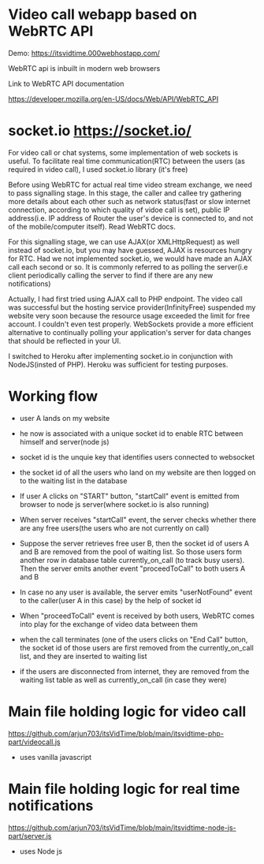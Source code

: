 # Video call webapp based on WebRTC API

Demo: https://itsvidtime.000webhostapp.com/

WebRTC api is inbuilt in modern web browsers

Link to WebRTC API documentation

https://developer.mozilla.org/en-US/docs/Web/API/WebRTC_API

# socket.io https://socket.io/

For video call or chat systems, some implementation of web sockets is useful. To facilitate real time communication(RTC) between the users (as required in video call), I used socket.io library (it's free)

Before using WebRTC for actual real time video stream exchange, we need to pass signalling stage. In this stage, the caller and callee try gathering more details about each other such as network status(fast or slow internet connection, according to which quality of vidoe call is set), public IP address(i.e. IP address of Router the user's device is connected to, and not of the mobile/computer itself). Read WebRTC docs.

For this signalling stage, we can use AJAX(or XMLHttpRequest) as well instead of socket.io, but you may have guessed, AJAX is resources hungry for RTC. Had we not implemented socket.io, we would have made an AJAX call each second or so.  It is commonly referred to as polling the server(i.e client periodically calling the server to find if there are any new notifications)

Actually, I had first tried using AJAX call to PHP endpoint. The video call was successful but the hosting service provider(InfinityFree) suspended my website very soon because the resource usage exceeded the limit for free account. I couldn't even test properly.  WebSockets provide a more efficient alternative to continually polling your application's server for data changes that should be reflected in your UI.

I switched to Heroku after implementing socket.io in conjunction with NodeJS(insted of PHP). Heroku was sufficient for testing purposes.

# Working flow

- user A lands on my website

- he now is associated with a unique socket id to enable RTC between himself and server(node js)

- socket id is the unquie key that identifies users connected to websocket

- the socket id of all the users who land on my website are then logged on to the waiting list in the database 

- If user A clicks on "START" button, "startCall" event is emitted from browser to node js server(where socket.io is also running)

- When server receives "startCall" event, the server checks whether there are any free users(the users who are not currently on call)

- Suppose the server retrieves free user B, then the socket id of users A and B are removed from the pool of waiting list. So those users form another row in database table currently_on_call (to track busy users). Then the server emits another event "proceedToCall" to both users A and B

- In case no any user is available, the server emits "userNotFound" event to the caller(user A in this case) by the help of socket id

- When "proceedToCall" event is received by both users, WebRTC comes into play for the exchange of video data between them

- when the call terminates (one of the users clicks on "End Call" button, the socket id of those users are first removed from the currently_on_call list, and they are inserted to waiting list

- if the users are disconnected from internet, they are removed from the waiting list table as well as currently_on_call (in case they were)

# Main file holding logic for video call

https://github.com/arjun703/itsVidTime/blob/main/itsvidtime-php-part/videocall.js

- uses vanilla javascript

# Main file holding logic for real time notifications

https://github.com/arjun703/itsVidTime/blob/main/itsvidtime-node-js-part/server.js

- uses Node js
